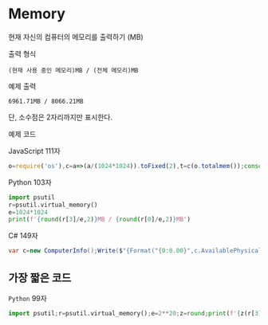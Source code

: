 # Memory

현재 자신의 컴퓨터의 메모리를 출력하기 (MB)

출력 형식
```
(현재 사용 중인 메모리)MB / (전체 메모리)MB
```

예제 출력
```
6961.71MB / 8066.21MB
```

단, 소수점은 2자리까지만 표시한다.

예제 코드

JavaScript 111자

```js
o=require('os'),c=a=>(a/(1024*1024)).toFixed(2),t=c(o.totalmem());console.log(`${t-c(o.freemem())}MB / ${t}MB`)
```

Python 103자

```py
import psutil
r=psutil.virtual_memory()
e=1024*1024
print(f'{round(r[3]/e,2)}MB / {round(r[0]/e,2)}MB')
```

C# 149자

```csharp
var c=new ComputerInfo();Write($"{Format("{0:0.00}",c.AvailablePhysicalMemory/1000000f)}MB / {Format("{0:0.00}",c.TotalPhysicalMemory/1000000f)}MB");
```

## 가장 짧은 코드

`Python` 99자

```py
import psutil;r=psutil.virtual_memory();e=2**20;z=round;print(f'{z(r[3]/e,2)}MB / {z(r[0]/e,2)}MB')
```